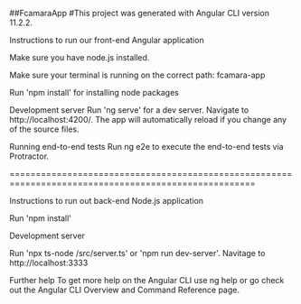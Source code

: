 ##FcamaraApp
#This project was generated with Angular CLI version 11.2.2.

Instructions to run our front-end Angular application

Make sure you have node.js installed.

Make sure your terminal is running on the correct path: fcamara-app

Run 'npm install' for installing node packages

Development server
Run 'ng serve' for a dev server. Navigate to http://localhost:4200/. The app will automatically reload if you change any of the source files.


Running end-to-end tests
Run ng e2e to execute the end-to-end tests via Protractor.

=====================================================================================================

Instructions to run out back-end Node.js application

Run 'npm install'

Development server

Run 'npx ts-node /src/server.ts' or 'npm run dev-server'. Navitage to http://localhost:3333

Further help
To get more help on the Angular CLI use ng help or go check out the Angular CLI Overview and Command Reference page.
